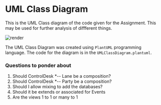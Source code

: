 # UML Class Diagram 

This is the UML Class diagram of the code given for the Assignment. This may be used for further analysis of diffferent things. 

![render](http://www.plantuml.com/plantuml/svg/0/jLhTZnit3d_VlsAmVRXsWIqklJSZ29BzS9CssVZMsnH5KHJoZ6phLYFv9CrkjjVsRo_ruPcHH8sTeEUNTKIAeiWVIP7EIss8CbtBJohuw7icTaIHjheWzVr6oKuqbv9BLNqnXy_rFnEkfNdYjD96iHgHiI1DmyIcUdRY23iGIJQqUai4hPu_dqlUKFNYHVN5bVjK_tDSzbDpehNd6nQz26MUPY0O_bGHHLDZg08I4_vhGgwbedfMlIPw-uxi4cAtqhLYAwg0umEj3Tpt93_tbTPi8sWpgrPISaf4B6L3MZfdWkbjaMKb7pbLRq0x0cVCglstX8jmFgkOCFdcDwAX7n7Q6inDRxfsPKsGKGqLPZktB4lmr3qTQHVnrPrQ1Zk1Z9z_gH9gs_68ddAicI0vHsQaefvmlW9LxxPAFbg62sSka11ngKvy-LMyGclA7cZl-ki7a9Bn0EqYiZ_6uRLFACGvte4keRH4tRijoJe7w2ww5GSm99HDE2DPtf5Eqs_1ECbw1yVcb3zEa51njqxZ1OqLXnOCOMNWZTs1WwA02UrfQDon0sZ68J81qPRMsuMIgnB0p-5ZFM3JW_qUQwFVmNOYM4su5S9f--LNi9wwRnwqEywni7ovrpadkNZEbzqH-V85-0SJltT1JiCmkzd7GGIe4QpsUNf8fKSawu4vHg0Ia0nlYMXaUqJIZR0B4dj7Pgb6ThoGP8rD7r6EEKagXMYm367HxrAFm193ijPhFnMLSK9AGnE8IyCuNngm3fJ9oRjUohPbfbXOyZkdHrt1lUwsJBiRedO1hk-5hEzfSvNR81EHq9cUZxJC4NStA8Z0ReowIocCaloAwljZS3TcZmriSsAe-4kQMiJ6nRyxsa5gSdzYikZQi3kpvU6t0bQVDam331O4L1LeSR779OG7HX-niCQWv-w4rXjuWYtwonOIH85s4wmm1V6H-L6GZ-oCnVXHwenH4WBBrRJXgFR9PpGaavoCfB-Z5d_x-yIm2yNj-VFr8SG5plYYwuxp6rTLxHCBthmndbXzNwRIbZ0-aB9Y44GZ3WfYSygr5Paiq_zsX4ywqzzipdZwxBvu_-FRwzjVhrxTbTKCRoknbXakoxH-dpwG5LmWl8P4oUtXH-G5jo6vXdK3xeA6c89pmli58qs-9YRTSmN77VTyoEGQwLMPygCJT4jtKgNnM4EuGfGMlEWg8u8Skxu0VYCxWv2uEAZCQyX_KZqXq5fUlh-zVlrcUVV-zgSOOCKy0IcjyDn9bz5dpGV8g_gOG7yLKgVTa6ZTaezBzfj_yqQ4HoPcrNVk_PQdOPlzWNhH6ID5Z4pwE4LMj9qYh_kk4wE6djadHkHXtwnG8fSsMDu0NZPKPI0AENysBW09C3Z8fCtDAEPG1f-KUvROQhLXKYoeMalLPi-A1y8xUWalzar6wdOsec_sLaLI9pX87tulJzKx11RxOlivRYBzT06Zbd3bdFiMeWkeza-Aqb3oF50_mRRUWFi8mFljjFPFsUrQDBQ7XRwgtQL9gNIt9wgz9Gen8wUey6ZlkCa3z7DnMSv6atO4JDqwJPBr1dobvDCH9aFpU14EDajFcMKQWwsxSn5EJpvDeEb2KVE1y09fsXN_bmnGCZoKjpGTDFIWB-mx6Feqqsaawl-p0sijW8EdeugBC3dvxYrP9LJVm2A4VQU54crFO7N1tMUfq7CkmoWKzJ1S7ru0HDG56Jlzu8QeNeYzRLmLW6eLo0bEAqlAblUJd8omtCh7SUERA9AHO_G05UcQfW4JCbS_BYiE4fVe81751O88o8eylpA4dhcIWkBt3KCv9AZhdSMMBxNWFeeLSOr67a0mLyFDaSqmVCw687eFPplDowWEb4ME_PnzYZmjmPxnhM9DaS7FXGh4W_WUuJI3KuA6BMjebZtkAJQSEu2hCYWpHFLlbh_brRc2ql4vXS1sIdit8Rch6s2GKrqxMoPRqND6kJtvZduqxdicVfh37J7D8ahrtKf72L4R7XU8Oj3-7Q-9uT4uRZW-zy5XTSKd1SYOkSFcoMa7Y8qrX-gGJpLj7aApqPefRMvTQaJAfQRGLpH5SZazVl9FGSU6EXE7MiaV3EFCCAgFcKZuEMDiheVUK4ax-D7aSxnKPwBVGJQzvhI5E-Q_MNd1KuvynJbzGYO4Q7EN_UmmqAREQ1Iu8vt3ZCUhQORpsKylxBZKHKNAGsPUyK_lIUi6x5t77HpkuA6wlrzfgXxSPD1g0b57Qbg1cuSh5P9_96gaql4I2mrM9BX7-l5YqU08GlzHtL9ER8BHxjz-qdhwh3gjvFavVFdwwp_Fu1_XPNlgEuPJpzl_1EJuBRlZTG_Mqtr_Unh9zMpFS2Rt7m0iySpBEXr-vtIiicRGf0RcyGy1sPwPBVkwakjfLeyurrFlUVqSqL7FWggZyTgibhnhXOwuGyVcBtVc_WPpAKy9p66Gx6IVd__-OiHf1sKpEpAZEjMYvqm7QsF-iIl6zuiyFnjCE6sM58VZZHbigc_SYiyj7Y-37LmscDMAshtLAlmkdGvLnfPBT_J06BLZdZ-OPHoqCzRkGdhizttQ3bori149wdH_N2kZtLdaOjgMRZcvENF9lx3Rdmrnbm01FRZC7ir9JyVkJgm7KTY9UZluCNxiZiyPoyosOKRjePPg68mnbweY79ABDL5_opvfdlyCJu26Ybz0aeDSR36S75ryp1Btpo-fQBgM_mK0 "render")

The UML Class Diagram was created using `PlantUML` programming language. The code for the diagram is in the `UMLClassDiagram.plantuml`.


### Questions to ponder about
1. Should ControlDesk *-- Lane be a composition?
2. Should ControlDesk *-- Party be a composition?
3. Should I allow mixing to add the databases?
4. Should it be extends or associated for Events
5. Are the views 1 to 1 or many to 1


